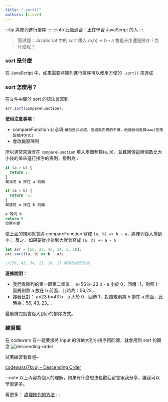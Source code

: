 ```yaml
---
title: ".sort()"
authors: [clove]
---
```


:::tip
將陣列進行排序
:::
:::info
此篇適合：正在學習 JavaScript 的人
:::
> 面試題：JavaScript 中的 sort 傳入 (a,b) => b - a 會是升序還是降序？為什麼呢？

### sort 是什麼
在 JavaScript 中，如果需要將陣列進行排序可以使用方便的 `.sort()` 來達成

### sort 怎麼用？
在文件中關於 sort 的語法會寫到 
```js
arr.sort(compareFunction);
```
**使用注意事項：**
- compareFunction 非必填
`雖然是非必填，但如果你真的不填，他就給你亂排www(依預設排序方式)`
- 會改變原陣列

所以通常來說會在 `compareFunction` 填入兩個參數(a, b)，並且回傳這兩個數比大小後的值來進行排序的規則，規則為：
```js
if (a > b) {
  return 1;
}
幫我將 b 排在 a 前面
```
```js
if (a < b) {
  return -1;
}
幫我將 a 排在 b 前面
```
```js
a 等同 b
return 0 
位置不變
```

依上面的規則就會將 compareFunction 寫成 `(a, b) => b - a`，將陣列從大排到小；
反之，如果要從小排到大就會寫成 `(a, b) => a - b`

```js
let arr = [56, 23, 43, 34, 1, 10];
arr.sort((a, b) => b - a);

//[56, 43, 34, 23, 10, 1] 降序的排列方式
```
**逐條說明：**
- 我們看陣列的第一跟第二個值： 
a=56
b=23
b - a 小於 0，回傳 -1，對照上面規則將 a 放在 b 前面，此時為：56,23,...
- 接著比對：
a=23
b=43
b - a 大於 0，回傳 1，對照規則將 b 排在 a 前面，此時為：56, 43, 23,...

最後排完就會從大到小的排序方式。

### 練習題
在 codewars 有一題要求將 Input 的值依大到小排序再回傳，就會用到 sort 的觀念
![descending-order](https://firebasestorage.googleapis.com/v0/b/mobaocoffee.appspot.com/o/%E8%9E%A2%E5%B9%95%E6%93%B7%E5%8F%96%E7%95%AB%E9%9D%A2%202025-04-17%20151335.png?alt=media&token=63a732d7-33cf-4dcd-be41-897a6584e8eb)

試著練習看看吧~

[codewars(7kyu) - Descending Order
](https://www.codewars.com/kata/5467e4d82edf8bbf40000155)

:::note
以上內容為個人的理解，如果有什麼想法也歡迎留言跟我分享，讓我可以學習更多。

看更多： [處理陣列的方法](./arrayMethods.md)
:::